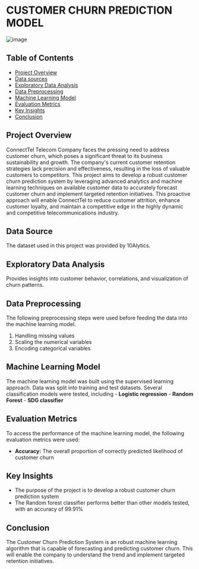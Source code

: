 # CUSTOMER CHURN PREDICTION MODEL

![image](https://github.com/user-attachments/assets/b89f82da-bb95-4367-a4b4-8878cef7a115)


## Table of Contents
   - [Project Overview](#project-overview)
   - [Data sources](#data-sources)
   - [Exploratory Data Analysis](#exploratory-data-analysis)
   - [Data Preprocessing](#data-preprocessing)
   - [Machine Learning Model](#machine-learning-model)
   - [Evaluation Metrics](#evaluation-metrics)
   - [Key Insights](#key-insights)
   - [Conclusion](#conclusion)

## Project Overview
ConnectTel Telecom Company faces the pressing need to address customer churn, which poses a significant threat to its business sustainability and growth.
The company's current customer retention strategies lack precision and effectiveness, resulting in the loss of valuable customers to competitors.
This project aims to develop a robust customer churn prediction system by leveraging advanced analytics and machine learning techniques on available customer data to accurately forecast customer churn and implement targeted retention initiatives.
This proactive approach will enable ConnectTel to reduce customer attrition, enhance customer loyalty, and maintain a competitive edge in the highly dynamic and competitive telecommunications industry.

## Data Source
The dataset used in this project was provided by 10Alytics.

## Exploratory Data Analysis
Provides insights into customer behavior, correlations, and visualization of churn patterns.
 
## Data Preprocessing
The following preprocessing steps were used before feeding the data into the machine learning model.
1. Handling missing values
2. Scaling the numerical variables
3. Encoding categorical variables

## Machine Learning Model
The machine learning model was built using the supervised learning approach. Data was split into training and test datasets. Several classification models were tested, including
    - **Logistic regression** 
    - **Random Forest** 
    - **SDG classifier** 

## Evaluation Metrics
To access the performance of the machine learning model, the following evaluation metrics were used:

- **Accuracy:** The overall proportion of correctly predicted likelihood of customer churn

## Key Insights
- The purpose of the project is to develop a robust customer churn prediction system
- The Random forest classifier performs better than other models tested, with an accuracy of 99.91%  

## Conclusion
The Customer Churn Prediction System is an robust machine learning algorithm that is capable of forecasting and predicting customer churn. This will enable the company to understand the trend and implement targeted retention initiatives.
